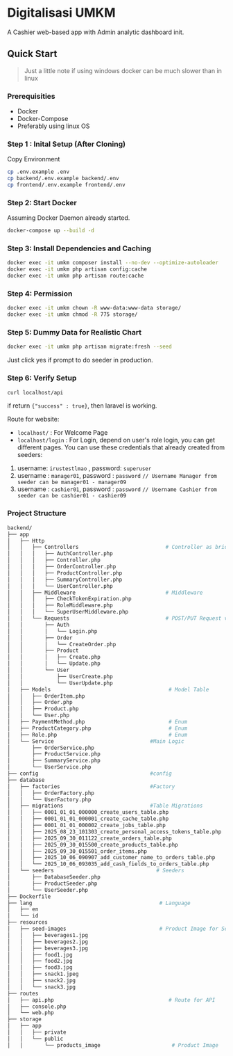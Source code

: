 # Digitalisasi UMKM

A Cashier web-based app with Admin analytic dashboard init.

## Quick Start

> Just a little note if using windows docker can be much slower than in linux

### Prerequisities

- Docker
- Docker-Compose
- Preferably using linux OS

### Step 1 : Inital Setup (After Cloning)

Copy Environment

```bash
cp .env.example .env
cp backend/.env.example backend/.env
cp frontend/.env.example frontend/.env
```

### Step 2: Start Docker

Assuming Docker Daemon already started.

```bash
docker-compose up --build -d
```

### Step 3: Install Dependencies and Caching

```bash
docker exec -it umkm composer install --no-dev --optimize-autoloader
docker exec -it umkm php artisan config:cache
docker exec -it umkm php artisan route:cache
```

### Step 4: Permission

```bash
docker exec -it umkm chown -R www-data:www-data storage/
docker exec -it umkm chmod -R 775 storage/
```

### Step 5: Dummy Data for Realistic Chart

```bash
docker exec -it umkm php artisan migrate:fresh --seed
```

Just click yes if prompt to do seeder in production.

### Step 6: Verify Setup

```bash
curl localhost/api
```

if return `{"success" : true}`, then laravel is working.

Route for website:

- `localhost/` : For Welcome Page
- `localhost/login` : For Login, depend on user's role login, you can get different pages. You can use these credentials that already created from seeders:

1. username: `irustestlmao` , password: `superuser`
2. username : `manager01`, password : `password` `// Username Manager from seeder can be manager01 - manager09`
3. username : `cashier01`, password : `password` `// Username Cashier from seeder can be cashier01 - cashier09`

### Project Structure

```bash
backend/
├── app
│   ├── Http
│   │   ├── Controllers                            # Controller as bridge from api to logic
│   │   │   ├── AuthController.php
│   │   │   ├── Controller.php
│   │   │   ├── OrderController.php
│   │   │   ├── ProductController.php
│   │   │   ├── SummaryController.php
│   │   │   └── UserController.php
│   │   ├── Middleware                             # Middleware
│   │   │   ├── CheckTokenExpiration.php
│   │   │   ├── RoleMiddleware.php
│   │   │   └── SuperUserMiddleware.php
│   │   └── Requests                               # POST/PUT Request validation
│   │       ├── Auth
│   │       │   └── Login.php
│   │       ├── Order
│   │       │   └── CreateOrder.php
│   │       ├── Product
│   │       │   ├── Create.php
│   │       │   └── Update.php
│   │       └── User
│   │           ├── UserCreate.php
│   │           └── UserUpdate.php
│   ├── Models                                      # Model Table
│   │   ├── OrderItem.php
│   │   ├── Order.php
│   │   ├── Product.php
│   │   └── User.php
│   ├── PaymentMethod.php                           # Enum
│   ├── ProductCategory.php                         # Enum
│   ├── Role.php                                    # Enum
│   └── Service                               #Main Logic
│       ├── OrderService.php
│       ├── ProductService.php
│       ├── SummaryService.php
│       └── UserService.php
├── config                                    #config
├── database
│   ├── factories                             #Factory
│   │   ├── OrderFactory.php
│   │   └── UserFactory.php
│   ├── migrations                            #Table Migrations
│   │   ├── 0001_01_01_000000_create_users_table.php
│   │   ├── 0001_01_01_000001_create_cache_table.php
│   │   ├── 0001_01_01_000002_create_jobs_table.php
│   │   ├── 2025_08_23_101303_create_personal_access_tokens_table.php
│   │   ├── 2025_09_30_011122_create_orders_table.php
│   │   ├── 2025_09_30_015500_create_products_table.php
│   │   ├── 2025_09_30_015501_order_items.php
│   │   ├── 2025_10_06_090907_add_customer_name_to_orders_table.php
│   │   └── 2025_10_06_093035_add_cash_fields_to_orders_table.php
│   └── seeders                                 # Seeders
│       ├── DatabaseSeeder.php
│       ├── ProductSeeder.php
│       └── UserSeeder.php
├── Dockerfile
├── lang                                         # Language
│   ├── en
│   └── id
├── resources
│   ├── seed-images                              # Product Image for Seeder
│   │   ├── beverages1.jpg
│   │   ├── beverages2.jpg
│   │   ├── beverages3.jpg
│   │   ├── food1.jpg
│   │   ├── food2.jpg
│   │   ├── food3.jpg
│   │   ├── snack1.jpeg
│   │   ├── snack2.jpg
│   │   └── snack3.jpg
├── routes
│   ├── api.php                                     # Route for API
│   ├── console.php
│   └── web.php
├── storage
│   ├── app
│   │   ├── private
│   │   └── public
│   │       └── products_image                       # Product Image
```
